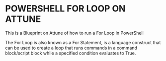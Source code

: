 # POWERSHELL FOR LOOP ON ATTUNE

This is a Blueprint on Attune of how to run a For Loop in PowerShell

The For Loop is also known as a For Statement, is a language construct that can be used to create a loop that runs commands in a command block/script block while a specified condition evaluates to True.
